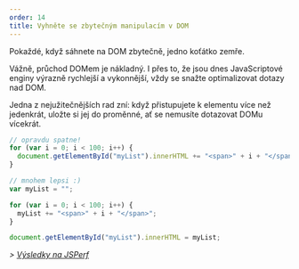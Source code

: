 ```yaml
---
order: 14
title: Vyhněte se zbytečným manipulacím v DOM
---
```


Pokaždé, když sáhnete na DOM zbytečně, jedno koťátko zemře.

Vážně, průchod DOMem je nákladný. I přes to, že jsou dnes JavaScriptové enginy výrazně rychlejší a vykonnější, vždy se snažte optimalizovat dotazy nad DOM.

Jedna z nejužitečnějších rad zní: když přistupujete k elementu více než jedenkrát, uložte si jej do proměnné, ať se nemusíte dotazovat DOMu vícekrát.

```js
// opravdu spatne!
for (var i = 0; i < 100; i++) {
  document.getElementById("myList").innerHTML += "<span>" + i + "</span>";
}
```

```js
// mnohem lepsi :)
var myList = "";

for (var i = 0; i < 100; i++) {
  myList += "<span>" + i + "</span>";
}

document.getElementById("myList").innerHTML = myList;
```

*> [Výsledky na JSPerf](http://jsperf.com/browser-diet-dom-manipulation/5)*
